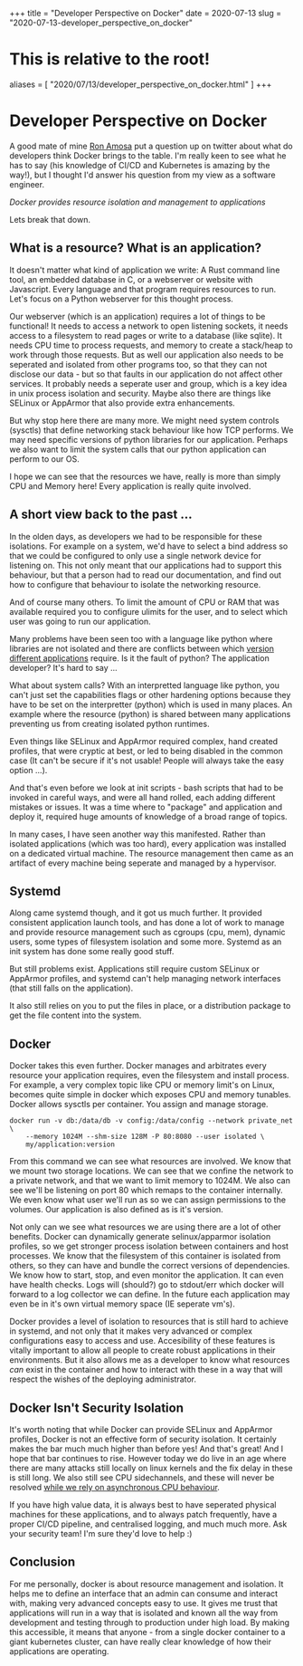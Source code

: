 +++
title = "Developer Perspective on Docker"
date = 2020-07-13
slug = "2020-07-13-developer_perspective_on_docker"
# This is relative to the root!
aliases = [ "2020/07/13/developer_perspective_on_docker.html" ]
+++
# Developer Perspective on Docker

A good mate of mine [Ron Amosa](https://ronamosa.io/) put a question up
on twitter about what do developers think Docker brings to the table.
I\'m really keen to see what he has to say (his knowledge of CI/CD and
Kubernetes is amazing by the way!), but I thought I\'d answer his
question from my view as a software engineer.

*Docker provides resource isolation and management to applications*

Lets break that down.

## What is a resource? What is an application?

It doesn\'t matter what kind of application we write: A Rust command
line tool, an embedded database in C, or a webserver or website with
Javascript. Every language and that program requires resources to run.
Let\'s focus on a Python webserver for this thought process.

Our webserver (which is an application) requires a lot of things to be
functional! It needs to access a network to open listening sockets, it
needs access to a filesystem to read pages or write to a database (like
sqlite). It needs CPU time to process requests, and memory to create a
stack/heap to work through those requests. But as well our application
also needs to be seperated and isolated from other programs too, so that
they can not disclose our data - but so that faults in our application
do not affect other services. It probably needs a seperate user and
group, which is a key idea in unix process isolation and security. Maybe
also there are things like SELinux or AppArmor that also provide extra
enhancements.

But why stop here there are many more. We might need system controls
(sysctls) that define networking stack behaviour like how TCP performs.
We may need specific versions of python libraries for our application.
Perhaps we also want to limit the system calls that our python
application can perform to our OS.

I hope we can see that the resources we have, really is more than simply
CPU and Memory here! Every application is really quite involved.

## A short view back to the past \...

In the olden days, as developers we had to be responsible for these
isolations. For example on a system, we\'d have to select a bind address
so that we could be configured to only use a single network device for
listening on. This not only meant that our applications had to support
this behaviour, but that a person had to read our documentation, and
find out how to configure that behaviour to isolate the networking
resource.

And of course many others. To limit the amount of CPU or RAM that was
available required you to configure ulimits for the user, and to select
which user was going to run our application.

Many problems have been seen too with a language like python where
libraries are not isolated and there are conflicts between which
[version different
applications](/blog/html/2019/12/18/packaging_vendoring_and_how_it_s_changing.html)
require. Is it the fault of python? The application developer? It\'s
hard to say \...

What about system calls? With an interpretted language like python, you
can\'t just set the capabilities flags or other hardening options
because they have to be set on the interpretter (python) which is used
in many places. An example where the resource (python) is shared between
many applications preventing us from creating isolated python runtimes.

Even things like SELinux and AppArmor required complex, hand created
profiles, that were cryptic at best, or led to being disabled in the
common case (It can\'t be secure if it\'s not usable! People will always
take the easy option \...).

And that\'s even before we look at init scripts - bash scripts that had
to be invoked in careful ways, and were all hand rolled, each adding
different mistakes or issues. It was a time where to \"package\" and
application and deploy it, required huge amounts of knowledge of a broad
range of topics.

In many cases, I have seen another way this manifested. Rather than
isolated applications (which was too hard), every application was
installed on a dedicated virtual machine. The resource management then
came as an artifact of every machine being seperate and managed by a
hypervisor.

## Systemd

Along came systemd though, and it got us much further. It provided
consistent application launch tools, and has done a lot of work to
manage and provide resource management such as cgroups (cpu, mem),
dynamic users, some types of filesystem isolation and some more. Systemd
as an init system has done some really good stuff.

But still problems exist. Applications still require custom SELinux or
AppArmor profiles, and systemd can\'t help managing network interfaces
(that still falls on the application).

It also still relies on you to put the files in place, or a distribution
package to get the file content into the system.

## Docker

Docker takes this even further. Docker manages and arbitrates every
resource your application requires, even the filesystem and install
process. For example, a very complex topic like CPU or memory limit\'s
on Linux, becomes quite simple in docker which exposes CPU and memory
tunables. Docker allows sysctls per container. You assign and manage
storage.

    docker run -v db:/data/db -v config:/data/config --network private_net \
        --memory 1024M --shm-size 128M -P 80:8080 --user isolated \
        my/application:version

From this command we can see what resources are involved. We know that
we mount two storage locations. We can see that we confine the network
to a private network, and that we want to limit memory to 1024M. We also
can see we\'ll be listening on port 80 which remaps to the container
internally. We even know what user we\'ll run as so we can assign
permissions to the volumes. Our application is also defined as is it\'s
version.

Not only can we see what resources we are using there are a lot of other
benefits. Docker can dynamically generate selinux/apparmor isolation
profiles, so we get stronger process isolation between containers and
host processes. We know that the filesystem of this container is
isolated from others, so they can have and bundle the correct versions
of dependencies. We know how to start, stop, and even monitor the
application. It can even have health checks. Logs will (should?) go to
stdout/err which docker will forward to a log collector we can define.
In the future each application may even be in it\'s own virtual memory
space (IE seperate vm\'s).

Docker provides a level of isolation to resources that is still hard to
achieve in systemd, and not only that it makes very advanced or complex
configurations easy to access and use. Accesibility of these features is
vitally important to allow all people to create robust applications in
their environments. But it also allows me as a developer to know what
resources *can* exist in the container and how to interact with these in
a way that will respect the wishes of the deploying administrator.

## Docker Isn\'t Security Isolation

It\'s worth noting that while Docker can provide SELinux and AppArmor
profiles, Docker is not an effective form of security isolation. It
certainly makes the bar much much higher than before yes! And that\'s
great! And I hope that bar continues to rise. However today we do live
in an age where there are many attacks still locally on linux kernels
and the fix delay in these is still long. We also still see CPU
sidechannels, and these will never be resolved [while we rely on
asynchronous CPU
behaviour](/blog/html/2020/01/20/there_are_no_root_causes.html).

If you have high value data, it is always best to have seperated
physical machines for these applications, and to always patch
frequently, have a proper CI/CD pipeline, and centralised logging, and
much much more. Ask your security team! I\'m sure they\'d love to help
:)

## Conclusion

For me personally, docker is about resource management and isolation. It
helps me to define an interface that an admin can consume and interact
with, making very advanced concepts easy to use. It gives me trust that
applications will run in a way that is isolated and known all the way
from development and testing through to production under high load. By
making this accessible, it means that anyone - from a single docker
container to a giant kubernetes cluster, can have really clear knowledge
of how their applications are operating.

